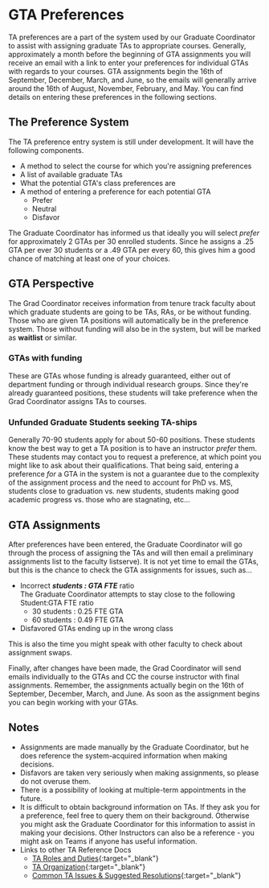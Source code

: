 # GTA Preferences

TA preferences are a part of the system used by our Graduate Coordinator to assist with assigning graduate TAs to appropriate courses.  Generally, approximately a month before the beginning of GTA assignments you will receive an email with a link to enter your preferences for individual GTAs with regards to your courses.  GTA assignments begin the 16th of September, December, March, and June, so the emails will generally arrive around the 16th of August, November, February, and May.  You can find details on entering these preferences in the following sections.

## The Preference System

The TA preference entry system is still under development. It will have the following components.

- A method to select the course for which you're assigning preferences
- A list of available graduate TAs
- What the potential GTA's class preferences are
- A method of entering a preference for each potential GTA
  - Prefer
  - Neutral
  - Disfavor

The Graduate Coordinator has informed us that ideally you will select *prefer* for approximately 2 GTAs per 30 enrolled students.  Since he assigns a .25 GTA per ever 30 students or a .49 GTA per every 60, this gives him a good chance of matching at least one of your choices.

## GTA Perspective

The Grad Coordinator receives information from tenure track faculty about which graduate students are going to be TAs, RAs, or be without funding.  Those who are given TA positions will automatically be in the preference system.  Those without funding will also be in the system, but will be marked as **waitlist** or similar.

### GTAs with funding

These are GTAs whose funding is already guaranteed, either out of department funding or through individual research groups.  Since they're already guaranteed positions, these students will take preference when the Grad Coordinator assigns TAs to courses.

### Unfunded Graduate Students seeking TA-ships

Generally 70-90 students apply for about 50-60 positions.  These students know the best way to get a TA position is to have an instructor *prefer* them.  These students may contact you to request a preference, at which point you might like to ask about their qualifications.  That being said, entering a preference *for* a GTA in the system is not a guarantee due to the complexity of the assignment process and the need to account for PhD vs. MS, students close to graduation vs. new students, students making good academic progress vs. those who are stagnating, etc...

## GTA Assignments

After preferences have been entered, the Graduate Coordinator will go through the process of assigning the TAs and will then email a preliminary assignments list to the faculty listserve).  It is not yet time to email the GTAs, but this is the chance to check the GTA assignments for issues, such as...

- Incorrect **_students : GTA FTE_** ratio  
The Graduate Coordinator attempts to stay close to the following Student:GTA FTE ratio
  - 30 students : 0.25 FTE GTA
  - 60 students : 0.49 FTE GTA
- Disfavored GTAs ending up in the wrong class

This is also the time you might speak with other faculty to check about assignment swaps.

Finally, after changes have been made, the Grad Coordinator will send emails individually to the GTAs and CC the course instructor with final assignments.  Remember, the assignments actually begin on the 16th of September, December, March, and June.  As soon as the assignment begins you can begin working with your GTAs.

## Notes

- Assignments are made manually by the Graduate Coordinator, but he does reference the system-acquired information when making decisions.
- Disfavors are taken very seriously when making assignments, so please do not overuse them.
- There is a possibility of looking at multiple-term appointments in the future.
- It is difficult to obtain background information on TAs. If they ask you for a preference, feel free to query them on their background.  Otherwise you might ask the Graduate Coordinator for this information to assist in making your decisions.  Other Instructors can also be a reference - you might ask on Teams if anyone has useful information.
- Links to other TA Reference Docs
  - [TA Roles and Duties](TARolesDuties.html){:target="\_blank"}
  - [TA Organization](TAOrganization.html){:target="\_blank"}
  - [Common TA Issues & Suggested Resolutions](TAIssues.html){:target="\_blank"}
